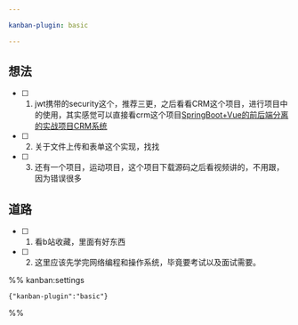```yaml
---

kanban-plugin: basic

---
```


## 想法

- [ ] 1. jwt携带的security这个，推荐三更，之后看看CRM这个项目，进行项目中的使用，其实感觉可以直接看crm这个项目[SpringBoot+Vue的前后端分离的实战项目CRM系统](https://www.bilibili.com/video/BV1eM4y1E7GK/?p=89&share_source=copy_web&vd_source=a9e0245042931de24eb0a8f018fa0eae)
- [ ] 2. 关于文件上传和表单这个实现，找找
- [ ] 3. 还有一个项目，运动项目，这个项目下载源码之后看视频讲的，不用跟，因为错误很多


## 道路

- [ ] 1. 看b站收藏，里面有好东西
- [ ] 2. 这里应该先学完网络编程和操作系统，毕竟要考试以及面试需要。




%% kanban:settings
```
{"kanban-plugin":"basic"}
```
%%
